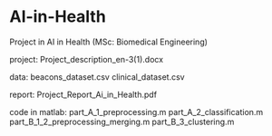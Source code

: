 # AI-in-Health
Project in AI in Health (MSc: Biomedical Engineering)

project: Project_description_en-3(1).docx

data: beacons_dataset.csv clinical_dataset.csv

report: Project_Report_Ai_in_Health.pdf

code in matlab: part_A_1_preprocessing.m  part_A_2_classification.m part_B_1_2_preprocessing_merging.m  part_B_3_clustering.m
